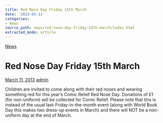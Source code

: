 ```yaml
---
title: Red Nose Day Friday 15th March
date: '2013-03-11'
categories:
- News
source_path: news/red-nose-day-friday-15th-march/index.html
extracted_mode: article
---
```

[News](category/news/)

# Red Nose Day Friday 15th March

[March 11, 2013](news/red-nose-day-friday-15th-march/) [admin](author/admin/)

Children are invited to come along with their red noses and wearing something red for this year’s Comic Relief Red Nose Day. Donations of £1 (for non-uniform) will be collected for Comic Relief. Please note that this is instead of the usual last-Friday-in-the-month event (along with World Book Day this makes two dress-up events in March) and there will NOT be a non-uniform day at the end of March.
